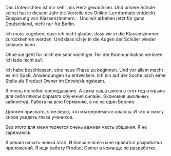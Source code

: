 Das Unterrichten ist mir sehr ans Herz gewachsen. Und unsere Schule selbst hat in diesem Jahr die Vorteile des Online-Lernformats entdeckt. Einsparung von Klassenzimmern. . Und wir arbeiten jetzt für ganz Deutschland, nicht nur für Berlin.

Ich muss zugeben, dass ich nicht glaube, dass wir in die Klassenzimmer zurückkehren werden. Und dass ich je in die Augen der Schüler wieder schauen kann.

Ohne sie geht für mich ein sehr wichtiger Teil der Kommunikation verloren. Ich lade nicht auf.

Ich habe beschlossen, eine neue Phase zu beginnen. Und vor allem macht es mir Spaß, Anwendungen zu entwickeln. Ich bin auf der Suche nach einer Stelle als Product Owner im Entwicklungsteam.

Я очень полюбил преподавание. А сама наша школа в этот год открыла для себя плюсы формата обучения онлайн. Экономия школьных кабинетов. Работа на всю Германию, а не на один Берлин.

Должен признать, я не верю, что мы вернёмся в классы. И что я смогу снова увидеть глаза учеников.

Без этого для меня теряется очень важная часть общения. Я не заряжаюсь.

Я решил начать новый этап. И больше всего мне нравится разработка приложений. Я ищу работу Product Owner в команде по разработке. 
